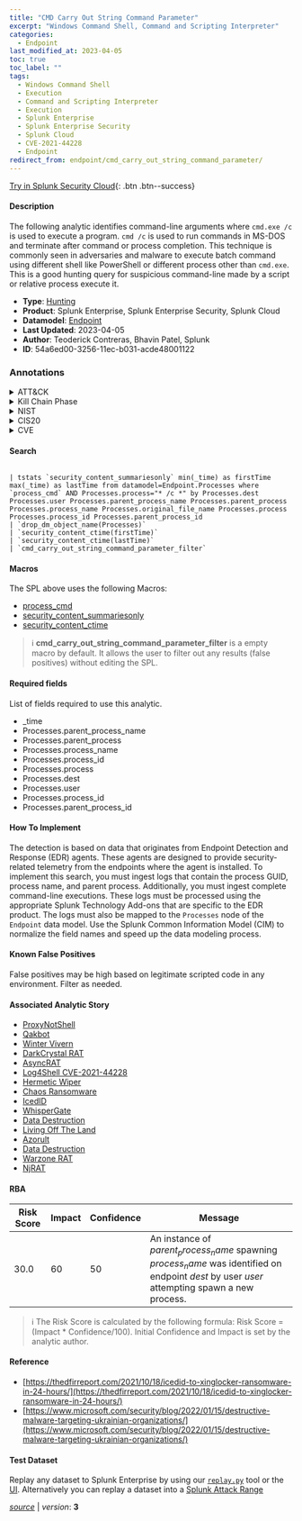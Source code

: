 ```yaml
---
title: "CMD Carry Out String Command Parameter"
excerpt: "Windows Command Shell, Command and Scripting Interpreter"
categories:
  - Endpoint
last_modified_at: 2023-04-05
toc: true
toc_label: ""
tags:
  - Windows Command Shell
  - Execution
  - Command and Scripting Interpreter
  - Execution
  - Splunk Enterprise
  - Splunk Enterprise Security
  - Splunk Cloud
  - CVE-2021-44228
  - Endpoint
redirect_from: endpoint/cmd_carry_out_string_command_parameter/
---
```




[Try in Splunk Security Cloud](https://www.splunk.com/en_us/cyber-security.html){: .btn .btn--success}

#### Description

The following analytic identifies command-line arguments where `cmd.exe /c` is used to execute a program. `cmd /c` is used to run commands in MS-DOS and terminate after command or process completion. This technique is commonly seen in adversaries and malware to execute batch command using different shell like PowerShell or different process other than `cmd.exe`. This is a good hunting query for suspicious command-line made by a script or relative process execute it.

- **Type**: [Hunting](https://github.com/splunk/security_content/wiki/Detection-Analytic-Types)
- **Product**: Splunk Enterprise, Splunk Enterprise Security, Splunk Cloud
- **Datamodel**: [Endpoint](https://docs.splunk.com/Documentation/CIM/latest/User/Endpoint)
- **Last Updated**: 2023-04-05
- **Author**: Teoderick Contreras, Bhavin Patel, Splunk
- **ID**: 54a6ed00-3256-11ec-b031-acde48001122

### Annotations
<details>
  <summary>ATT&CK</summary>

<div markdown="1">

#### [ATT&CK](https://attack.mitre.org/)

| ID          | Technique   | Tactic         |
| ----------- | ----------- |--------------- |
| [T1059.003](https://attack.mitre.org/techniques/T1059/003/) | Windows Command Shell | Execution |

| [T1059](https://attack.mitre.org/techniques/T1059/) | Command and Scripting Interpreter | Execution |

</div>
</details>


<details>
  <summary>Kill Chain Phase</summary>

<div markdown="1">

* Installation


</div>
</details>


<details>
  <summary>NIST</summary>

<div markdown="1">

* DE.AE



</div>
</details>

<details>
  <summary>CIS20</summary>

<div markdown="1">

* CIS 10



</div>
</details>

<details>
  <summary>CVE</summary>

<div markdown="1">

| ID          | Summary | [CVSS](https://nvd.nist.gov/vuln-metrics/cvss) |
| ----------- | ----------- | -------------- |
| [CVE-2021-44228](https://nvd.nist.gov/vuln/detail/CVE-2021-44228) | Apache Log4j2 2.0-beta9 through 2.15.0 (excluding security releases 2.12.2, 2.12.3, and 2.3.1) JNDI features used in configuration, log messages, and parameters do not protect against attacker controlled LDAP and other JNDI related endpoints. An attacker who can control log messages or log message parameters can execute arbitrary code loaded from LDAP servers when message lookup substitution is enabled. From log4j 2.15.0, this behavior has been disabled by default. From version 2.16.0 (along with 2.12.2, 2.12.3, and 2.3.1), this functionality has been completely removed. Note that this vulnerability is specific to log4j-core and does not affect log4net, log4cxx, or other Apache Logging Services projects. | 9.3 |



</div>
</details>


#### Search

```

| tstats `security_content_summariesonly` min(_time) as firstTime max(_time) as lastTime from datamodel=Endpoint.Processes where `process_cmd` AND Processes.process="* /c *" by Processes.dest Processes.user Processes.parent_process_name Processes.parent_process Processes.process_name Processes.original_file_name Processes.process Processes.process_id Processes.parent_process_id 
| `drop_dm_object_name(Processes)` 
| `security_content_ctime(firstTime)` 
| `security_content_ctime(lastTime)` 
| `cmd_carry_out_string_command_parameter_filter`
```

#### Macros
The SPL above uses the following Macros:
* [process_cmd](https://github.com/splunk/security_content/blob/develop/macros/process_cmd.yml)
* [security_content_summariesonly](https://github.com/splunk/security_content/blob/develop/macros/security_content_summariesonly.yml)
* [security_content_ctime](https://github.com/splunk/security_content/blob/develop/macros/security_content_ctime.yml)

> :information_source:
> **cmd_carry_out_string_command_parameter_filter** is a empty macro by default. It allows the user to filter out any results (false positives) without editing the SPL.



#### Required fields
List of fields required to use this analytic.
* _time
* Processes.parent_process_name
* Processes.parent_process
* Processes.process_name
* Processes.process_id
* Processes.process
* Processes.dest
* Processes.user
* Processes.process_id
* Processes.parent_process_id



#### How To Implement
The detection is based on data that originates from Endpoint Detection and Response (EDR) agents. These agents are designed to provide security-related telemetry from the endpoints where the agent is installed. To implement this search, you must ingest logs that contain the process GUID, process name, and parent process. Additionally, you must ingest complete command-line executions. These logs must be processed using the appropriate Splunk Technology Add-ons that are specific to the EDR product. The logs must also be mapped to the `Processes` node of the `Endpoint` data model. Use the Splunk Common Information Model (CIM) to normalize the field names and speed up the data modeling process.
#### Known False Positives
False positives may be high based on legitimate scripted code in any environment. Filter as needed.

#### Associated Analytic Story
* [ProxyNotShell](/stories/proxynotshell)
* [Qakbot](/stories/qakbot)
* [Winter Vivern](/stories/winter_vivern)
* [DarkCrystal RAT](/stories/darkcrystal_rat)
* [AsyncRAT](/stories/asyncrat)
* [Log4Shell CVE-2021-44228](/stories/log4shell_cve-2021-44228)
* [Hermetic Wiper](/stories/hermetic_wiper)
* [Chaos Ransomware](/stories/chaos_ransomware)
* [IcedID](/stories/icedid)
* [WhisperGate](/stories/whispergate)
* [Data Destruction](/stories/data_destruction)
* [Living Off The Land](/stories/living_off_the_land)
* [Azorult](/stories/azorult)
* [Data Destruction](/stories/data_destruction)
* [Warzone RAT](/stories/warzone_rat)
* [NjRAT](/stories/njrat)




#### RBA

| Risk Score  | Impact      | Confidence   | Message      |
| ----------- | ----------- |--------------|--------------|
| 30.0 | 60 | 50 | An instance of $parent_process_name$ spawning $process_name$ was identified on endpoint $dest$ by user $user$ attempting spawn a new process. |


> :information_source:
> The Risk Score is calculated by the following formula: Risk Score = (Impact * Confidence/100). Initial Confidence and Impact is set by the analytic author.


#### Reference

* [https://thedfirreport.com/2021/10/18/icedid-to-xinglocker-ransomware-in-24-hours/](https://thedfirreport.com/2021/10/18/icedid-to-xinglocker-ransomware-in-24-hours/)
* [https://www.microsoft.com/security/blog/2022/01/15/destructive-malware-targeting-ukrainian-organizations/](https://www.microsoft.com/security/blog/2022/01/15/destructive-malware-targeting-ukrainian-organizations/)



#### Test Dataset
Replay any dataset to Splunk Enterprise by using our [`replay.py`](https://github.com/splunk/attack_data#using-replaypy) tool or the [UI](https://github.com/splunk/attack_data#using-ui).
Alternatively you can replay a dataset into a [Splunk Attack Range](https://github.com/splunk/attack_range#replay-dumps-into-attack-range-splunk-server)




[*source*](https://github.com/splunk/security_content/tree/develop/detections/endpoint/cmd_carry_out_string_command_parameter.yml) \| *version*: **3**